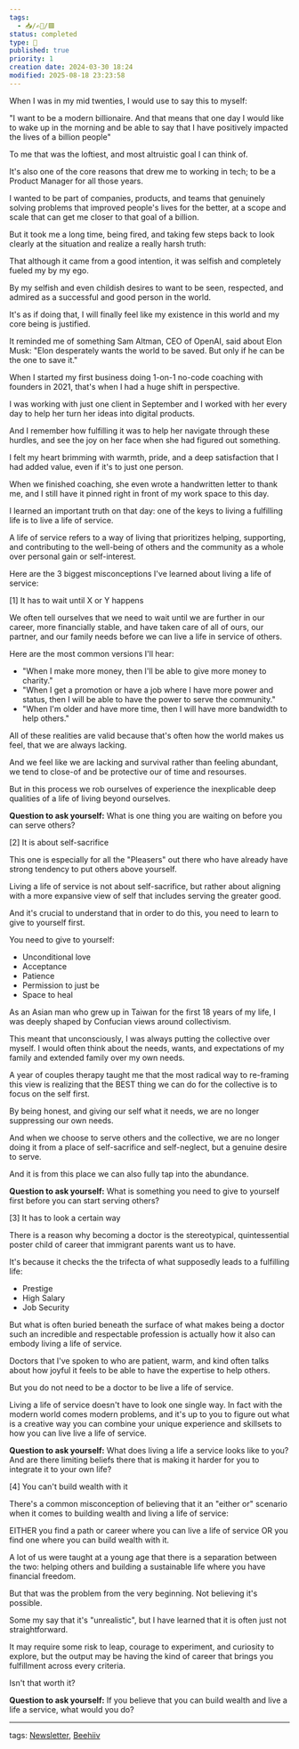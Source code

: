 ```yaml
---
tags:
  - 📥️/✍🏻/🟩
status: completed
type: 🌈
published: true
priority: 1
creation date: 2024-03-30 18:24
modified: 2025-08-18 23:23:58
---
```

When I was in my mid twenties, I would use to say this to myself: 

"I want to be a modern billionaire. And that means that one day I would like to wake up in the morning and be able to say that I have positively impacted the lives of a billion people"

To me that was the loftiest, and most altruistic goal I can think of. 

It's also one of the core reasons that drew me to working in tech; to be a Product Manager for all those years. 

I wanted to be part of companies, products, and teams that genuinely solving problems that improved people's lives for the better, at a scope and scale that can get me closer to that goal of a billion. 

But it took me a long time, being fired, and taking few steps back to look clearly at the situation and realize a really harsh truth: 

That although it came from a good intention, it was selfish and completely fueled my by my ego.

By my selfish and even childish desires to want to be seen, respected, and admired as a successful and good person in the world. 

It's as if doing that, I will finally feel like my existence in this world and my core being is justified.

It reminded me of something Sam Altman, CEO of OpenAI, said about Elon Musk:
"Elon desperately wants the world to be saved. But only if he can be the one to save it."

When I started my first business doing 1-on-1 no-code coaching with founders in 2021, that's when I had a huge shift in perspective. 

I was working with just one client in September and I worked with her every day to help her turn her ideas into digital products. 

And I remember how fulfilling it was to help her navigate through these hurdles, and see the joy on her face when she had figured out something.

I felt my heart brimming with warmth, pride, and a deep satisfaction that I had added value, even if it's to just one person.

When we finished coaching, she even wrote a handwritten letter to thank me, and I still have it pinned right in front of my work space to this day.

I learned an important truth on that day: one of the keys to living a fulfilling life is to live a life of service. 

A life of service refers to a way of living that prioritizes helping, supporting, and contributing to the well-being of others and the community as a whole over personal gain or self-interest.

Here are the 3 biggest misconceptions I've learned about living a life of service:


[1] It has to wait until X or Y happens

We often tell ourselves that we need to wait until we are further in our career, more financially stable, and have taken care of all of ours, our partner, and our family needs before we can live a life in service of others.

Here are the most common versions I'll hear: 
- "When I make more money, then I'll be able to give more money to charity."
- "When I get a promotion or have a job where I have more power and status, then I will be able to have the power to serve the community."
- "When I'm older and have more time, then I will have more bandwidth to help others."

All of these realities are valid because that's often how the world makes us feel, that we are always lacking.

And we feel like we are lacking and survival rather than feeling abundant, we tend to close-of and be protective our of time and resourses. 

But in this process we rob ourselves of experience the inexplicable deep qualities of a life of living beyond ourselves. 

**Question to ask yourself:**
What is one thing you are waiting on before you can serve others? 

[2] It is about self-sacrifice

This one is especially for all the "Pleasers" out there who have already have strong tendency to put others above yourself. 

Living a life of service is not about self-sacrifice, but rather about aligning with a more expansive view of self that includes serving the greater good.

And it's crucial to understand that in order to do this, you need to learn to give to yourself first. 

You need to give to yourself:
- Unconditional love
- Acceptance
- Patience
- Permission to just be
- Space to heal

As an Asian man who grew up in Taiwan for the first 18 years of my life, I was deeply shaped by Confucian views around collectivism. 

This meant that unconsciously, I was always putting the collective over myself. I would often think about the needs, wants, and expectations of my family and extended family over my own needs. 

A year of couples therapy taught me that the most radical way to re-framing this view is realizing that the BEST thing we can do for the collective is to focus on the self first. 

By being honest, and giving our self what it needs, we are no longer suppressing our own needs. 

And when we choose to serve others and the collective, we are no longer doing it from a place of self-sacrifice  and self-neglect, but a genuine desire to serve. 

And it is from this place we can also fully tap into the abundance. 

**Question to ask yourself:**
What is something you need to give to yourself first before you can start serving others? 


[3] It has to look a certain way 

There is a reason why becoming a doctor is the stereotypical, quintessential poster child of career that immigrant parents want us to have. 

It's because it checks the the trifecta of what supposedly leads to a fulfilling life:
- Prestige
- High Salary
- Job Security

But what is often buried beneath the surface of what makes being a doctor such an incredible and respectable profession is actually how it also can embody living a life of service. 

Doctors that I've spoken to who are patient, warm, and kind often talks about how joyful it feels to be able to have the expertise to help others. 

But you do not need to be a doctor to be live a life of service. 

Living a life of service doesn't have to look one single way. In fact with the modern world comes modern problems, and it's up to you to figure out what is a creative way you can combine your unique experience and skillsets to how you can live live a life of service.

**Question to ask yourself:**
What does living a life a service looks like to you? And are there limiting beliefs there that is making it harder for you to integrate it to your own life?

[4] You can't build wealth with it 

There's a common misconception of believing that it an "either or" scenario when it comes to building wealth and living a life of service:

EITHER you find a path or career where you can live a life of service OR you find one where you can build wealth with it. 

A lot of us were taught at a young age that there is a separation between the two: helping others and building a sustainable life where you have financial freedom. 

But that was the problem from the very beginning. Not believing it's possible. 

Some my say that it's "unrealistic", but I have learned that it is often just not straightforward. 

It may require some risk to leap, courage to experiment, and curiosity to explore, but the output may be having the kind of career that brings you fulfillment across every criteria. 

Isn't that worth it?

**Question to ask yourself:**
If you believe that you can build wealth and live a life a service, what would you do?















---
tags: [Newsletter](newsletter), [Beehiiv](beehiiv)